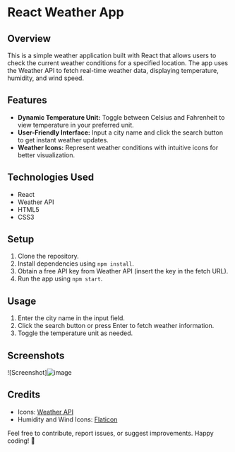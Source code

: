 # React Weather App

## Overview

This is a simple weather application built with React that allows users to check the current weather conditions for a specified location. The app uses the Weather API to fetch real-time weather data, displaying temperature, humidity, and wind speed.

## Features

- **Dynamic Temperature Unit:** Toggle between Celsius and Fahrenheit to view temperature in your preferred unit.
- **User-Friendly Interface:** Input a city name and click the search button to get instant weather updates.
- **Weather Icons:** Represent weather conditions with intuitive icons for better visualization.

## Technologies Used

- React
- Weather API
- HTML5
- CSS3

## Setup

1. Clone the repository.
2. Install dependencies using `npm install`.
3. Obtain a free API key from Weather API (insert the key in the fetch URL).
4. Run the app using `npm start`.

## Usage

1. Enter the city name in the input field.
2. Click the search button or press Enter to fetch weather information.
3. Toggle the temperature unit as needed.

## Screenshots

![Screenshot]![image](https://github.com/Hitendra007/Weather-App/assets/83388898/e6d3cf91-1df5-4e7e-a7fc-6cc128d84d0d)


## Credits

- Icons: [Weather API](https://www.weatherapi.com/)
- Humidity and Wind Icons: [Flaticon](https://www.flaticon.com/)

Feel free to contribute, report issues, or suggest improvements. Happy coding! 🚀
